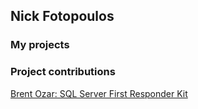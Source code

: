 ## Nick Fotopoulos

### My projects

### Project contributions

[Brent Ozar: SQL Server First Responder Kit](https://github.com/BrentOzarULTD/SQL-Server-First-Responder-Kit)
